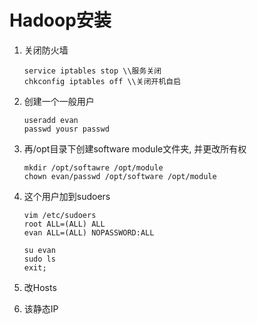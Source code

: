 # Hadoop安装

1. 关闭防火墙

   ```
   service iptables stop \\服务关闭
   chkconfig iptables off \\关闭开机自启
   ```

2. 创建一个一般用户

   ```
   useradd evan
   passwd yousr passwd
   ```

   

3. 再/opt目录下创建software module文件夹, 并更改所有权

   ```
   mkdir /opt/softawre /opt/module
   chown evan/passwd /opt/software /opt/module
   ```

   

4. 这个用户加到sudoers

   ```
   vim /etc/sudoers
   root ALL=(ALL) ALL
   evan ALL=(ALL) NOPASSWORD:ALL
   
   su evan
   sudo ls
   exit; 
   ```

5. 改Hosts

6. 该静态IP